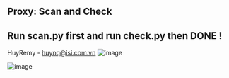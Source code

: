 Proxy: Scan and Check 
---
Run scan.py first and run check.py then DONE !
---
HuyRemy - huynq@isi.com.vn
![image](https://github.com/user-attachments/assets/7314e0f0-6508-427a-8057-c8421ead13d2)

![image](https://github.com/user-attachments/assets/4df0df0d-8f78-449e-aa48-4418ff78ee33)

